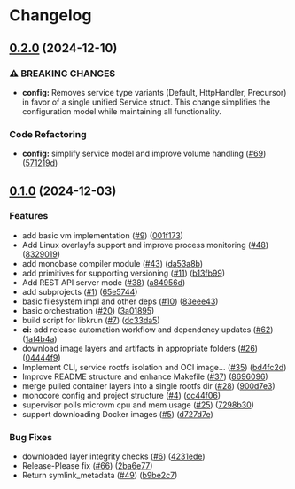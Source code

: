 # Changelog

## [0.2.0](https://github.com/appcypher/monocore/compare/monocore-v0.1.0...monocore-v0.2.0) (2024-12-10)


### ⚠ BREAKING CHANGES

* **config:** Removes service type variants (Default, HttpHandler, Precursor) in favor of a single unified Service struct. This change simplifies the configuration model while maintaining all functionality.

### Code Refactoring

* **config:** simplify service model and improve volume handling ([#69](https://github.com/appcypher/monocore/issues/69)) ([571219d](https://github.com/appcypher/monocore/commit/571219da112ff484e8d0f77162e6d8704dc99f5f))

## [0.1.0](https://github.com/appcypher/monocore/compare/monocore-v0.1.0...monocore-v0.1.0) (2024-12-03)


### Features

* add basic vm implementation ([#9](https://github.com/appcypher/monocore/issues/9)) ([001f173](https://github.com/appcypher/monocore/commit/001f173f80be2e63503222adb1f91bf61123bfeb))
* Add Linux overlayfs support and improve process monitoring ([#48](https://github.com/appcypher/monocore/issues/48)) ([8329019](https://github.com/appcypher/monocore/commit/832901982b6f788b5426f5f1c1055713a9c4b6e6))
* add monobase compiler module ([#43](https://github.com/appcypher/monocore/issues/43)) ([da53a8b](https://github.com/appcypher/monocore/commit/da53a8ba9adda7b503c9cde0c9eb5f3b7a8f064f))
* add primitives for supporting versioning ([#11](https://github.com/appcypher/monocore/issues/11)) ([b13fb99](https://github.com/appcypher/monocore/commit/b13fb9995e16c1a63f35f1d6a64742cc26aa28e2))
* Add REST API server mode ([#38](https://github.com/appcypher/monocore/issues/38)) ([a84956d](https://github.com/appcypher/monocore/commit/a84956d7b5a5e30dcaef78faa1ffd7d8520f035c))
* add subprojects ([#1](https://github.com/appcypher/monocore/issues/1)) ([65e5744](https://github.com/appcypher/monocore/commit/65e5744e11f5e061a567676d9a4d3ae25d3011c3))
* basic filesystem impl and other deps ([#10](https://github.com/appcypher/monocore/issues/10)) ([83eee43](https://github.com/appcypher/monocore/commit/83eee439166cad0c05cee569da6a417e47038f23))
* basic orchestration ([#20](https://github.com/appcypher/monocore/issues/20)) ([3a01895](https://github.com/appcypher/monocore/commit/3a0189560d6d7b61c114d482723185031f647e0f))
* build script for libkrun ([#7](https://github.com/appcypher/monocore/issues/7)) ([dc33da5](https://github.com/appcypher/monocore/commit/dc33da50e786db7bd71607960d831c208514220d))
* **ci:** add release automation workflow and dependency updates ([#62](https://github.com/appcypher/monocore/issues/62)) ([1af4b4a](https://github.com/appcypher/monocore/commit/1af4b4abf1ca90ec20738a72f0b8aca207acbaaa))
* download image layers and artifacts in appropriate folders ([#26](https://github.com/appcypher/monocore/issues/26)) ([04444f9](https://github.com/appcypher/monocore/commit/04444f9f6cf4144bda9e6b0cc0ab2d94a2290ddb))
* Implement CLI, service rootfs isolation and OCI image… ([#35](https://github.com/appcypher/monocore/issues/35)) ([bd4fc2d](https://github.com/appcypher/monocore/commit/bd4fc2dd7e07b2120c74000ea348c1880d4fad80))
* Improve README structure and enhance Makefile ([#37](https://github.com/appcypher/monocore/issues/37)) ([8696096](https://github.com/appcypher/monocore/commit/869609639fad91c76948d04508502881d2ae58ad))
* merge pulled container layers into a single rootfs dir ([#28](https://github.com/appcypher/monocore/issues/28)) ([900d7e3](https://github.com/appcypher/monocore/commit/900d7e3f29299c2218ad5c46af4f1de0cf1e690b))
* monocore config and project structure ([#4](https://github.com/appcypher/monocore/issues/4)) ([cc44f06](https://github.com/appcypher/monocore/commit/cc44f06eb7eea5784508bf35cf3d3cf21c8724c9))
* supervisor polls microvm cpu and mem usage ([#25](https://github.com/appcypher/monocore/issues/25)) ([7298b30](https://github.com/appcypher/monocore/commit/7298b305bd152d75ae91cc35eeab8f187d451262))
* support downloading Docker images ([#5](https://github.com/appcypher/monocore/issues/5)) ([d727d7e](https://github.com/appcypher/monocore/commit/d727d7e37bca5ab9b4153aaf5c3ced350e3605f1))


### Bug Fixes

* downloaded layer integrity checks ([#6](https://github.com/appcypher/monocore/issues/6)) ([4231ede](https://github.com/appcypher/monocore/commit/4231ede61bea7b6d773a9943af6726348cfa2ebc))
* Release-Please fix ([#66](https://github.com/appcypher/monocore/issues/66)) ([2ba6e77](https://github.com/appcypher/monocore/commit/2ba6e77d50db32abe1dc966a8d0ad4458fe871b6))
* Return symlink_metadata ([#49](https://github.com/appcypher/monocore/issues/49)) ([b9be2c7](https://github.com/appcypher/monocore/commit/b9be2c7ef5d4be33e282fe7681540daf8d3a9151))

